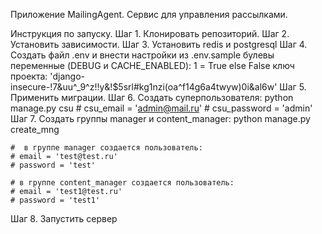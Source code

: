 Приложение MailingAgent. 
Сервис для управления рассылками.

Инструкция по запуску.
Шаг 1. Клонировать репозиторий.
Шаг 2. Установить зависимости.
Шаг 3. Установить redis и postgresql
Шаг 4. Создать файл .env и внести настройки из .env.sample
    булевы переменные (DEBUG и CACHE_ENABLED): 1 = True else False
    ключ проекта: 'django-insecure-!7&uu^_9^z!!y&!$5srl#kg1nzi(oa^f14g6a4twyw)0i&al6w'
Шаг 5. Применить миграции.
Шаг 6. Создать суперпользователя: 
    python manage.py csu
    # csu_email = 'admin@mail.ru'
    # csu_password = 'admin'
Шаг 7. Создать группы manager и content_manager:
    python manage.py create_mng

    #  в группе manager создается пользователь:
    # email = 'test@test.ru'
    # password = 'test'

    # в группе content_manager создается пользователь:
    # email = 'test1@test.ru'
    # password = 'test1'

Шаг 8. Запустить сервер


